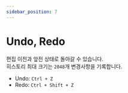 ```yaml
---
sidebar_position: 7
---
```


# Undo, Redo

편집 이전과 앞전 상태로 돌아갈 수 있습니다.  
히스토리 최대 크기는 `2048`개 변경사항을 기록합니다.

- Undo: `Ctrl + Z`
- Redo: `Ctrl + Shift + Z`
